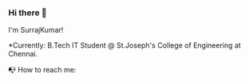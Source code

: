 ### Hi there 👋

I'm SurrajKumar!

  *Currently: B.Tech IT Student @ St.Joseph's College of Engineering at Chennai.
  
:mailbox_with_no_mail: How to reach me:



